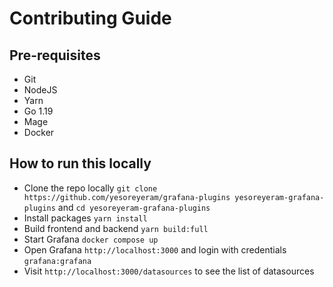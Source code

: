 # Contributing Guide

## Pre-requisites

- Git
- NodeJS
- Yarn
- Go 1.19
- Mage
- Docker

## How to run this locally

- Clone the repo locally `git clone https://github.com/yesoreyeram/grafana-plugins yesoreyeram-grafana-plugins` and `cd yesoreyeram-grafana-plugins`
- Install packages `yarn install`
- Build frontend and backend `yarn build:full`
- Start Grafana `docker compose up`
- Open Grafana `http://localhost:3000` and login with credentials `grafana:grafana`
- Visit `http://localhost:3000/datasources` to see the list of datasources
